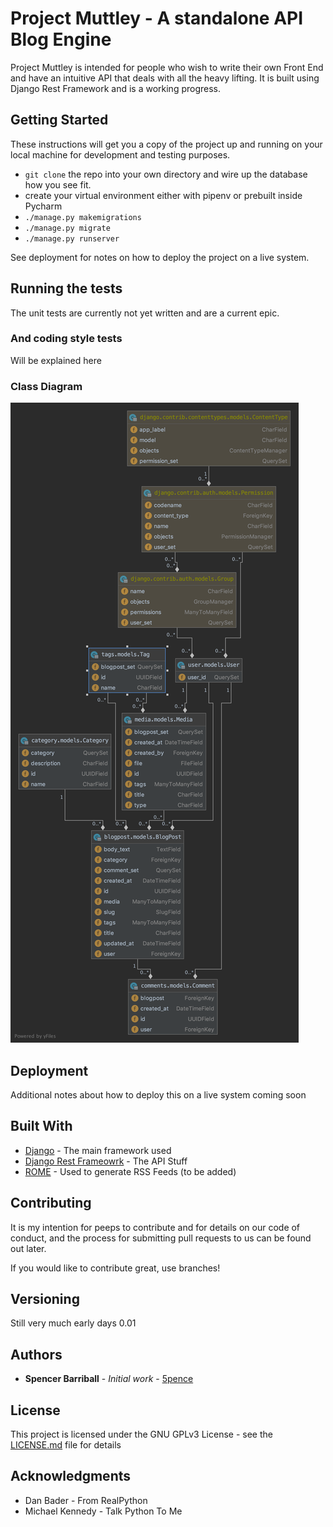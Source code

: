 # Project Muttley - A standalone API Blog Engine 

Project Muttley is intended for people who wish to write their own Front End and have an intuitive API that deals with all the heavy lifting. It is built using Django Rest Framework and is a working progress.

## Getting Started

These instructions will get you a copy of the project up and running on your local machine for development and testing purposes. 
- `git clone` the repo into your own directory and wire up the database how you see fit.
- create your virtual environment either with pipenv or prebuilt inside Pycharm
- `./manage.py makemigrations`
- `./manage.py migrate`
- `./manage.py runserver`

See deployment for notes on how to deploy the project on a live system.

## Running the tests

The unit tests are currently not yet written and are a current epic. 

### And coding style tests

Will be explained here

### Class Diagram 

![class diagram showing Project Muttley blog system](https://github.com/5pence/Project-Muttley/blob/master/Muttley-class-digram.png)

## Deployment

Additional notes about how to deploy this on a live system coming soon

## Built With

* [Django](https://www.djangoproject.com/) - The main framework used
* [Django Rest Frameowrk](https://www.django-rest-framework.org/) - The API Stuff
* [ROME](https://rometools.github.io/rome/) - Used to generate RSS Feeds (to be added)

## Contributing

It is my intention for peeps to contribute and for details on our code of conduct, and the process for submitting pull requests to us can be found out later.

If you would like to contribute great, use branches!

## Versioning

Still very much early days 0.01

## Authors

* **Spencer Barriball** - *Initial work* - [5pence](https://github.com/5pence)

## License

This project is licensed under the GNU GPLv3 License - see the [LICENSE.md](LICENSE.md) file for details

## Acknowledgments

* Dan Bader - From RealPython
* Michael Kennedy - Talk Python To Me
